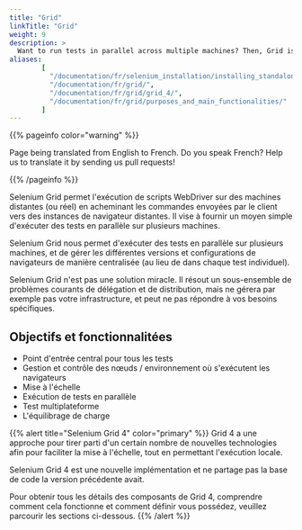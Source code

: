```yaml
---
title: "Grid"
linkTitle: "Grid"
weight: 9
description: >
  Want to run tests in parallel across multiple machines? Then, Grid is for you.
aliases: 
        [
          "/documentation/fr/selenium_installation/installing_standalone_server/",
          "/documentation/fr/grid/",
          "/documentation/fr/grid/grid_4/",
          "/documentation/fr/grid/purposes_and_main_functionalities/"
        ]
---
```


{{% pageinfo color="warning" %}}
<p class="lead">
   <i class="fas fa-language display-4"></i> 
   Page being translated from 
   English to French. Do you speak French? Help us to translate
   it by sending us pull requests!
</p>
{{% /pageinfo %}}

Selenium Grid permet l'exécution de scripts WebDriver sur 
des machines distantes (ou réel) en acheminant les commandes 
envoyées par le client vers des instances de navigateur distantes.
Il vise à fournir un moyen simple d'exécuter des tests 
en parallèle sur plusieurs machines.

Selenium Grid nous permet d'exécuter des tests en parallèle 
sur plusieurs machines, et de gérer les différentes versions 
et configurations de navigateurs de manière centralisée
(au lieu de dans chaque test individuel).

Selenium Grid n'est pas une solution miracle.
Il résout un sous-ensemble de problèmes courants 
de délégation et de distribution,
mais ne gérera par exemple pas votre infrastructure,
et peut ne pas répondre à vos besoins spécifiques.

## Objectifs et fonctionnalitées

* Point d'entrée central pour tous les tests
* Gestion et contrôle des nœuds / environnement où s'exécutent les navigateurs
* Mise à l'échelle
* Exécution de tests en parallèle
* Test multiplateforme
* L'équilibrage de charge

{{% alert title="Selenium Grid 4" color="primary" %}}
Grid 4 a une approche pour tirer parti d'un
certain nombre de nouvelles technologies afin
pour faciliter la mise à l'échelle, tout en permettant l'exécution locale.

Selenium Grid 4 est une nouvelle implémentation et
ne partage pas la base de code la version précédente avait.

Pour obtenir tous les détails des composants de Grid 4,
comprendre comment cela fonctionne et comment définir
vous possédez, veuillez parcourir les sections ci-dessous.
{{% /alert %}}






